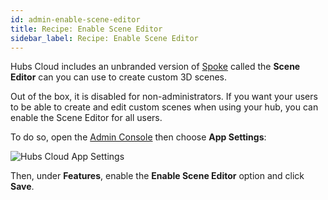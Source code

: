 ```yaml
---
id: admin-enable-scene-editor
title: Recipe: Enable Scene Editor
sidebar_label: Recipe: Enable Scene Editor
---
```


Hubs Cloud includes an unbranded version of [Spoke](http://hubs.local:3000/docs/spoke-creating-projects.html) called the **Scene Editor** can you can use to create custom 3D scenes.

Out of the box, it is disabled for non-administrators. If you want your users to be able to create and edit custom scenes when using your hub, you can enable the Scene Editor for all users.

To do so, open the [Admin Console](./admin-getting-started) then choose **App Settings**:

![Hubs Cloud App Settings](img/hubs-cloud-app-settings.jpeg)

Then, under **Features**, enable the **Enable Scene Editor** option and click **Save**.
